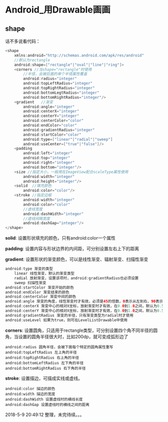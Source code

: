 # Android_用Drawable画画



## shape

话不多说看代码：

```java
<shape
    xmlns:android="http://schemas.android.com/apk/res/android"
    //默认为rectangle
    android:shape=["rectangle"|"oval"|"line"|"ring"]>
    <corners //当shape="rectangle"时使用
        //半径，会被后面的单个半径属性覆盖
        android:radius="integer"
        android:topLeftRadius="integer"
        android:topRightRadius="integer"
        android:bottomLegtRadius="integer"
        android:bottomRightRadius="integer"/>
    <gradient   //渐变
        android:angle="integer"
        android:centerX="integer"
        android:centerY="integer"
        android:centerColor="color"
        android:endColor="color"
        android:gradientRadius="integer"
        android:startColor="color"
        android:type=["linear"|"radial"|"sweep"]
        android:useCenter=["true"|"false"]/>
    <padding
        android:left="integer"
        android:top="integer"
        android:right="integer"
        android:bottom="integer"/>
    <size //指定大小，一般用在ImageView配合scaleType属性使用
        android:width="integer"
        android:height="integer"/>
    <solid  //填充颜色
        android:color="color"/>
    <stroke //指定边框
        android:width="integer"
        android:color="color"
        //虚线宽度
        android:dashWidth="integer"
        //虚线间隔宽度
        android:dashGap="integer"/>
</shape>
```

**solid**: 设置形状填充的颜色，只有android:color一个属性

**padding**: 设置内容与形状边界的内间距，可分别设置左右上下的距离

**gradient**: 设置形状的渐变颜色，可以是线性渐变、辐射渐变、扫描性渐变

```java
android:type 渐变的类型
    linear 线性渐变，默认的渐变类型
    radial 放射渐变，设置该项时，android:gradientRadius也必须设置
    sweep 扫描性渐变
android:startColor 渐变开始的颜色
android:endColor 渐变结束的颜色
android:centerColor 渐变中间的颜色
android:angle 渐变的角度，线性渐变时才有效，必须是45的倍数，0表示从左到右，90表示从下到上
android:centerX 渐变中心的相对X坐标，放射渐变时才有效，在0.0到1.0之间，默认为0.5，表示在正中间
android:centerY 渐变中心的相对X坐标，放射渐变时才有效，在0.0到1.0之间，默认为0.5，表示在正中间
android:gradientRadius 渐变的半径，只有渐变类型为radial时才使用
android:useLevel 如果为true，则可在LevelListDrawable中使用
```

**corners**: 设置圆角，只适用于rectangle类型，可分别设置四个角不同半径的圆角，当设置的圆角半径很大时，比如200dp，就可变成弧形边了

```
android:radius 圆角半径，会被下面每个特定的圆角属性重写
android:topLeftRadius 左上角的半径
android:topRightRadius 右上角的半径
android:bottomLeftRadius 左下角的半径
android:bottomRightRadius 右下角的半径
```

**stroke**: 设置描边，可描成实线或虚线。

```
android:color 描边的颜色
android:width 描边的宽度
android:dashWidth 设置虚线时的横线长度
android:dashGap 设置虚线时的横线之间的距离
```

2018-5-9 20:49:12 整理，未完待续。。。